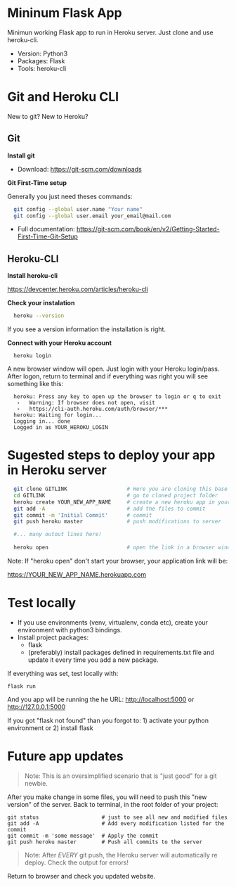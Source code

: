 # Mininum Flask App

Minimun working Flask app to run in Heroku server. Just clone and use heroku-cli.
  
* Version: Python3
* Packages: Flask
* Tools: heroku-cli

# Git and Heroku CLI

New to git? New to Heroku? 

## Git

**Install git**

* Download: <https://git-scm.com/downloads>

**Git First-Time setup**

Generally you just need theses commands:

```bash
  git config --global user.name "Your name"
  git config --global user.email your_email@mail.com
```

* Full documentation: <https://git-scm.com/book/en/v2/Getting-Started-First-Time-Git-Setup>

## Heroku-CLI

**Install heroku-cli**

<https://devcenter.heroku.com/articles/heroku-cli>

**Check your instalation**

```bash
  heroku --version
```

If you see a version information the installation is right.

**Connect with your Heroku account**

```
  heroku login
```

A new browser window will open. Just login with your Heroku login/pass. After logon, return to terminal and if everything was right you will see something like this:

```
  heroku: Press any key to open up the browser to login or q to exit
   ›   Warning: If browser does not open, visit
   ›   https://cli-auth.heroku.com/auth/browser/***
  heroku: Waiting for login...
  Logging in... done
  Logged in as YOUR_HEROKU_LOGIN
```

# Sugested steps to deploy your app in Heroku server

```bash
  git clone GITLINK                   # Here you are cloning this base app
  cd GITLINK                          # go to cloned project folder
  heroku create YOUR_NEW_APP_NAME     # create a new heroku app in your account
  git add -A                          # add the files to commit
  git commit -m 'Initial Commit'      # commit
  git push heroku master              # push modifications to server

  #... many outout lines here!
    
  heroku open                         # open the link in a browser window
```

Note: If "heroku open" don't start your browser, your application link will be:

<https://YOUR_NEW_APP_NAME.herokuapp.com>

# Test locally

* If you use environments (venv, virtualenv, conda etc), create your environment with python3 bindings.
* Install project packages:
  * flask
  * (preferably) install packages defined in requirements.txt file and update it every time you add a new package.

If everything was set, test locally with:

```
flask run
```

And you app will be running the he URL: <http://localhost:5000> or <http://127.0.0.1:5000>

If you got "flask not found" than you forgot to: 1) activate your python environment or 2) install flask

# Future app updates

> Note: This is an oversimplified scenario that is "just good" for a git newbie.

After you make change in some files, you will need to push this "new version" of the server. Back to terminal, in the root folder of your project:

```
git status                    # just to see all new and modified files
git add -A                    # Add every modification listed for the commit
git commit -m 'some message'  # Apply the commit
git push heroku master        # Push all commits to the server
```

> Note: After *EVERY* git push, the Heroku server will automatically re deploy. Check the output for errors!

Return to browser and check you updated website.
